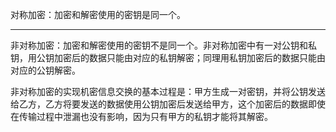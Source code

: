 
对称加密：加密和解密使用的密钥是同一个。

---

非对称加密：加密和解密使用的密钥不是同一个。非对称加密中有一对公钥和私钥，用公钥加密后的数据只能由对应的私钥解密；同理用私钥加密后的数据只能由对应的公钥解密。

非对称加密的实现机密信息交换的基本过程是：甲方生成一对密钥，并将公钥发送给乙方，乙方将要发送的数据使用公钥加密后发送给甲方，这个加密后的数据即使在传输过程中泄漏也没有影响，因为只有甲方的私钥才能将其解密。